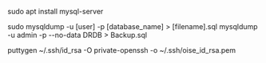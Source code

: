 sudo apt install mysql-server

sudo mysqldump -u [user] -p [database_name] > [filename].sql
mysqldump -u admin -p --no-data DRDB > Backup.sql

puttygen ~/.ssh/id_rsa -O private-openssh -o ~/.ssh/oise_id_rsa.pem

